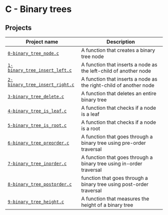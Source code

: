 # C - Binary trees

## Projects

| Project name | Description |
| ------------ | ----------- |
| [`0-binary_tree_node.c`](0-binary_tree_node.c) |  A function that creates a binary tree node|
| [`1-binary_tree_insert_left.c`](01-binary_tree_insert_left.c) |  A function that inserts a node as the left-child of another node|
| [`2-binary_tree_insert_right.c`](2-binary_tree_insert_right.c) | A function that inserts a node as the right-child of another node|
| [`3-binary_tree_delete.c`](3-binary_tree_delete.c) | A function that deletes an entire binary tree|
| [`4-binary_tree_is_leaf.c`](4-binary_tree_is_leaf.c) | A function that checks if a node is a leaf|
| [`5-binary_tree_is_root.c`](5-binary_tree_is_root.c) | A function that checks if a node is a root|
| [`6-binary_tree_preorder.c`](6-binary_tree_preorder.c) | A function that goes through a binary tree using pre-order traversal|
| [`7-binary_tree_inorder.c`](7-binary_tree_inorder.c) | A function that goes through a binary tree using in-order traversal|
| [`8-binary_tree_postorder.c`](8-binary_tree_postorder.c) | function that goes through a binary tree using post-order traversal |
| [`9-binary_tree_height.c`](9-binary_tree_height.c) | A function that measures the height of a binary tree |
